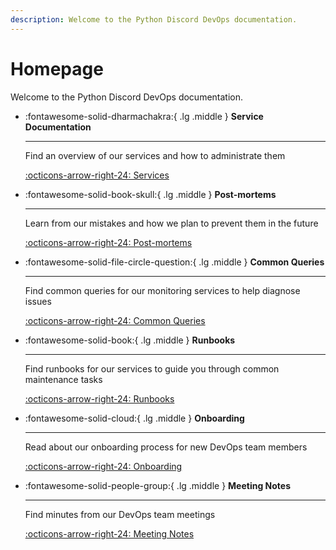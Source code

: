 ```yaml
---
description: Welcome to the Python Discord DevOps documentation.
---
```

# Homepage

Welcome to the Python Discord DevOps documentation.

<div class="grid cards" markdown>

-   :fontawesome-solid-dharmachakra:{ .lg .middle } __Service Documentation__

    ---

    Find an overview of our services and how to administrate them

    [:octicons-arrow-right-24: Services](services/index.md)

-   :fontawesome-solid-book-skull:{ .lg .middle } __Post-mortems__

    ---

    Learn from our mistakes and how we plan to prevent them in the future

    [:octicons-arrow-right-24: Post-mortems](post-mortems/index.md)

-   :fontawesome-solid-file-circle-question:{ .lg .middle } __Common Queries__

    ---

    Find common queries for our monitoring services to help diagnose issues

    [:octicons-arrow-right-24: Common Queries](common-queries/index.md)

-   :fontawesome-solid-book:{ .lg .middle } __Runbooks__

    ---

    Find runbooks for our services to guide you through common maintenance tasks

    [:octicons-arrow-right-24: Runbooks](runbooks/index.md)

-   :fontawesome-solid-cloud:{ .lg .middle } __Onboarding__

    ---

    Read about our onboarding process for new DevOps team members

    [:octicons-arrow-right-24: Onboarding](onboarding/index.md)

-   :fontawesome-solid-people-group:{ .lg .middle } __Meeting Notes__

    ---

    Find minutes from our DevOps team meetings

    [:octicons-arrow-right-24: Meeting Notes](meeting-notes/index.md)

</div>
